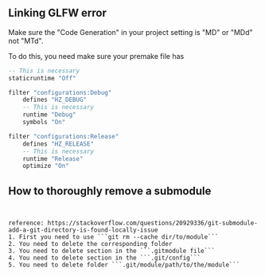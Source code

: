 ## Linking GLFW error

Make sure the "Code Generation" in your project setting is "MD" or "MDd" not "MTd".

To do this, you need make sure your premake file has

```lua
-- This is necessary
staticruntime "Off"

filter "configurations:Debug"
    defines "HZ_DEBUG"
    -- This is necessary
	runtime "Debug"
    symbols "On"

filter "configurations:Release"
    defines "HZ_RELEASE"
	-- This is necessary
    runtime "Release"
    optimize "On"
```

## How to **thoroughly** remove a submodule

```


reference: https://stackoverflow.com/questions/20929336/git-submodule-add-a-git-directory-is-found-locally-issue
1. First you need to use ```git rm --cache dir/to/module```
2. You need to delete the corresponding folder
3. You need to delete section in the ```.gitmodule file```
4. You need to delete section in the ```.git/config```
5. You need to delete folder ```.git/module/path/to/the/module```
